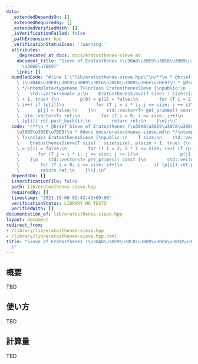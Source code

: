 ```yaml
---
data:
  _extendedDependsOn: []
  _extendedRequiredBy: []
  _extendedVerifiedWith: []
  _isVerificationFailed: false
  _pathExtension: hpp
  _verificationStatusIcon: ':warning:'
  attributes:
    _deprecated_at_docs: docs/eratosthenes-sieve.md
    document_title: "Sieve of Eratosthenes (\u30A8\u30E9\u30C8\u30B9\u30C6\u30CD\u30B9\
      \u306E\u7BE9)"
    links: []
  bundledCode: "#line 1 \"lib/eratosthenes-sieve.hpp\"\n/**\n * @brief Sieve of Eratosthenes\
    \ (\u30A8\u30E9\u30C8\u30B9\u30C6\u30CD\u30B9\u306E\u7BE9)\n * @docs docs/eratosthenes-sieve.md\n\
    \ */\ntemplate<typename T>\nclass EratosthenesSieve {\npublic:\n    T size;\n\
    \    std::vector<bool> p;\n    EratosthenesSieve(T size) : size(size), p(size\
    \ + 1, true) {\n        p[0] = p[1] = false;\n        for (T i = 2; i * i <= size;\
    \ i++) if (p[i])\n            for (T j = i * i; j <= size; j += i)\n         \
    \       p[j] = false;\n    }\n    std::vector<T> get_primes() const {\n      \
    \  std::vector<T> ret;\n        for (T i = 0; i <= size; i++)\n            if\
    \ (p[i]) ret.push_back(i);\n        return ret;\n    }\n};\n"
  code: "/**\n * @brief Sieve of Eratosthenes (\u30A8\u30E9\u30C8\u30B9\u30C6\u30CD\
    \u30B9\u306E\u7BE9)\n * @docs docs/eratosthenes-sieve.md\n */\ntemplate<typename\
    \ T>\nclass EratosthenesSieve {\npublic:\n    T size;\n    std::vector<bool> p;\n\
    \    EratosthenesSieve(T size) : size(size), p(size + 1, true) {\n        p[0]\
    \ = p[1] = false;\n        for (T i = 2; i * i <= size; i++) if (p[i])\n     \
    \       for (T j = i * i; j <= size; j += i)\n                p[j] = false;\n\
    \    }\n    std::vector<T> get_primes() const {\n        std::vector<T> ret;\n\
    \        for (T i = 0; i <= size; i++)\n            if (p[i]) ret.push_back(i);\n\
    \        return ret;\n    }\n};\n"
  dependsOn: []
  isVerificationFile: false
  path: lib/eratosthenes-sieve.hpp
  requiredBy: []
  timestamp: '2021-10-06 02:43:42+09:00'
  verificationStatus: LIBRARY_NO_TESTS
  verifiedWith: []
documentation_of: lib/eratosthenes-sieve.hpp
layout: document
redirect_from:
- /library/lib/eratosthenes-sieve.hpp
- /library/lib/eratosthenes-sieve.hpp.html
title: "Sieve of Eratosthenes (\u30A8\u30E9\u30C8\u30B9\u30C6\u30CD\u30B9\u306E\u7BE9\
  )"
---
```

## 概要

TBD

## 使い方

TBD

## 計算量

TBD